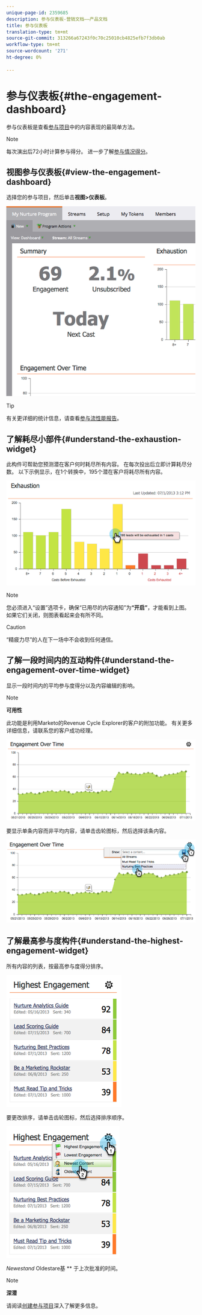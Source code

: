 ```yaml
---
unique-page-id: 2359685
description: 参与仪表板-营销文档——产品文档
title: 参与仪表板
translation-type: tm+mt
source-git-commit: 313266a67243f0c70c25010cb4825efb7f3db0ab
workflow-type: tm+mt
source-wordcount: '271'
ht-degree: 0%

---
```



# 参与仪表板{#the-engagement-dashboard}

参与仪表板是查看[参与项目](http://docs.marketo.com/display/docs/drip+nurturing)中的内容表现的最简单方法。

>[!NOTE]
>
>每次演出后72小时计算参与得分。 进一步了解[参与情况得分](understanding-the-engagement-score.md)。

## 视图参与仪表板{#view-the-engagement-dashboard}

选择您的参与项目，然后单击&#x200B;**视图>仪表板**。

![](assets/image2014-9-15-16-3a42-3a41.png)

>[!TIP]
>
>有关更详细的统计信息，请查看[参与流性能报告](engagement-stream-performance-report.md)。

## 了解耗尽小部件{#understand-the-exhaustion-widget}

此构件可帮助您预测潜在客户何时耗尽所有内容。 在每次投出后立即计算耗尽分数。 以下示例显示，在1个转换中，195个潜在客户将耗尽所有内容。

![](assets/image2014-9-15-16-3a45-3a10.png)

>[!NOTE]
>
>您必须进入“设置”选项卡，确保“已用尽的内容通知”为&#x200B;**“开启”**，才能看到上图。 如果它们关闭，则图表看起来会有所不同。

>[!CAUTION]
>
>“精疲力尽”的人在下一场中不会收到任何通信。

## 了解一段时间内的互动构件{#understand-the-engagement-over-time-widget}

显示一段时间内的平均参与度得分以及内容编辑的影响。

>[!NOTE]
>
>**可用性**
>
>此功能是利用Marketo的Revenue Cycle Explorer的客户的附加功能。 有关更多详细信息，请联系您的客户成功经理。

![](assets/image2014-9-15-16-3a45-3a50.png)

要显示单条内容而非平均内容，请单击齿轮图标，然后选择该条内容。

![](assets/image2014-9-15-16-3a46-3a45.png)

## 了解最高参与度构件{#understand-the-highest-engagement-widget}

所有内容的列表，按最高参与度得分排序。

![](assets/image2014-9-15-16-3a46-3a54.png)

要更改排序，请单击齿轮图标，然后选择排序顺序。

![](assets/image2014-9-15-16-3a46-3a58.png)

*Newestand* Oldestare基 ** 于上次批准的时间。

>[!NOTE]
>
>**深潜**
>
>请阅读[创建参与项目](../../../../product-docs/email-marketing/drip-nurturing/creating-an-engagement-program/create-an-engagement-program.md)深入了解更多信息。

